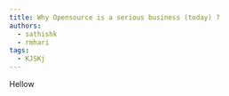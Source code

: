 ```yaml
---
title: Why Opensource is a serious business (today) ?
authors:
  - sathishk
  - rmhari
tags:
  - KJSKj
---
```



Hellow